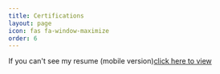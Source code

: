```yaml
---
title: Certifications
layout: page 
icon: fas fa-window-maximize
order: 6
---
```

<p>If you can't see my resume (mobile version)<a href="../assets/Kranthi_resume.pdf">click here to view</a></p>
<object data="../assets/Kranthi_resume.pdf" type='application/pdf' width="700px" height="750px"></object>
